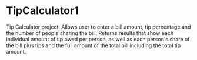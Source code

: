 # TipCalculator1
Tip Calculator project. Allows user to enter a bill amount, tip percentage and the number of people sharing the bill. Returns results that show each individual amount of tip owed per person, as well as each person's share of the bill plus tips and the full amount of the total bill including the total tip amount.
